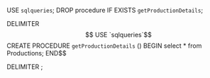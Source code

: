 USE `sqlqueries`;
DROP procedure IF EXISTS `getProductionDetails`;

DELIMITER $$
USE `sqlqueries`$$
CREATE PROCEDURE `getProductionDetails` ()
BEGIN
select * from Productions;
END$$

DELIMITER ;


